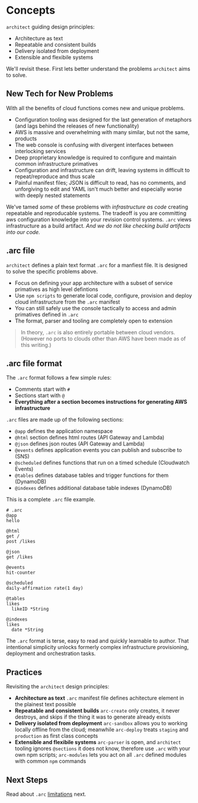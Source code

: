 # Concepts

`architect` guiding design principles:

- Architecture as text
- Repeatable and consistent builds
- Delivery isolated from deployment
- Extensible and flexibile systems

We'll revisit these. First lets better understand the problems `architect` aims to solve.

## New Tech for New Problems

With all the benefits of cloud functions comes new and unique problems.

- Configuration tooling was designed for the last generation of metaphors (and lags behind the releases of new functionality)
- AWS is massive and overwhelming with many similar, but not the same, products
- The web console is confusing with divergent interfaces between interlocking services
- Deep proprietary knowledge is required to configure and maintain common infrastructure primatives
- Configuration and infrastructure can drift, leaving systems in difficult to repeat/reproduce and thus scale
- Painful manifest files; JSON is difficult to read, has no comments, and unforgiving to edit and YAML isn't much better and especially worse with deeply nested statements

We've tamed _some_ of these problems with _infrastructure as code_ creating repeatable and reproducable systems. The tradeoff is you are committing aws configuration knowledge into your revision control systems. `.arc` views infrastructure as a build artifact. *And we do not like checking build artifacts into our code.*

## .arc file

`architect` defines a plain text format `.arc` for a manfiest file. It is designed to solve the specific problems above.

- Focus on defining your app architecture with a subset of service primatives as high level defintions
- Use `npm scripts` to  generate local code, configure, provision and deploy cloud infrastructure from the `.arc` manifest
- You can still safely use the console tactically to access and admin primatives defined in `.arc`
- The format, parser and tooling are completely open to extension

> In theory, `.arc` is also entirely portable between cloud vendors. (However no ports to clouds other than AWS have been made as of this writing.)

## .arc file format

The `.arc` format follows a few simple rules:

- Comments start with `#`
- Sections start with `@`
- **Everything after a section becomes instructions for generating AWS infrastructure**

`.arc` files are made up of the following sections: 

- `@app` defines the application namespace
- `@html` section defines html routes (API Gateway and Lambda)
- `@json`  defines json routes (API Gateway and Lambda)
- `@events` defines application events you can publish and subscribe to (SNS)
- `@scheduled` defines functions that run on a timed schedule (Cloudwatch Events)
- `@tables` defines database tables and trigger functions for them (DynamoDB)
- `@indexes` defines additional database table indexes (DynamoDB)

This is a complete `.arc` file example. 

```arc
# .arc
@app
hello

@html
get /
post /likes

@json
get /likes

@events
hit-counter

@scheduled
daily-affirmation rate(1 day)

@tables
likes
  likeID *String

@indexes
likes
  date *String
```

The `.arc` format is terse, easy to read and quickly learnable to author. That intentional simplicity unlocks formerly complex infrastructure provisioning, deployment and orchestration tasks.

## Practices

Revisiting the `architect` design principles:

- **Architecture as text** `.arc` manifest file defines achitecture element in the plainest text possible
- **Repeatable and consistent builds** `arc-create` only creates, it never destroys, and skips if the thing it was to generate already exists
- **Delivery isolated from deployment** `arc-sandbox` allows you to working locally offline from the cloud; meanwhile `arc-deploy` treats `staging` and `production` as first class concepts
- **Extensible and flexibile systems** `arc-parser` is open, and `architect` tooling ignores `@sections` it does not know, therefore use `.arc` with your own npm scripts; `arc-modules` lets you act on all `.arc` defined modules with common `npm` commands

## Next Steps

Read about `.arc` [limitations](/intro/limits) next. 
